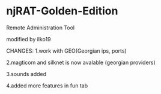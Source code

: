 # njRAT-Golden-Edition
Remote Administration Tool

modified by ilko19

CHANGES: 
1.work with GEO(Georgian ips, ports)

2.magticom and silknet is now avalable (georgian providers)

3.sounds added

4.added more features in fun tab

